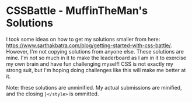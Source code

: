 # CSSBattle - MuffinTheMan's Solutions

I took some ideas on how to get my solutions smaller from here: https://www.sarthakbatra.com/blog/getting-started-with-css-battle/. However, I'm not copying solutions from anyone else. These solutions are mine. I'm not so much in it to make the leaderboard as I am in it to exercise my own brain and have fun challenging myself! CSS is not exactly my strong suit, but I'm hoping doing challenges like this will make me better at it.

Note: these solutions are unminified. My actual submissions are minified, and the closing `}</style>` is ommitted.